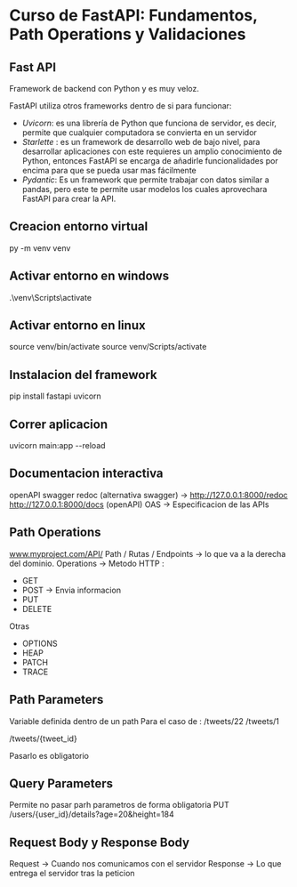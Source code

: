 # Curso de FastAPI: Fundamentos, Path Operations y Validaciones

## Fast API
Framework de backend con Python y es muy veloz.

FastAPI utiliza otros frameworks dentro de si para funcionar:

- *Uvicorn*: es una librería de Python que funciona de servidor, es decir, permite que cualquier computadora se convierta en un servidor
- *Starlette* : es un framework de desarrollo web de bajo nivel, para desarrollar aplicaciones con este requieres un amplio conocimiento de Python, entonces FastAPI se encarga de añadirle funcionalidades por encima para que se pueda usar mas fácilmente
- *Pydantic*: Es un framework que permite trabajar con datos similar a pandas, pero este te permite usar modelos los cuales aprovechara FastAPI para crear la API.

## Creacion entorno virtual
py -m venv venv

## Activar entorno en windows
.\venv\Scripts\activate

## Activar entorno en linux
source venv/bin/activate
source venv/Scripts/activate

## Instalacion del framework
pip install fastapi uvicorn

## Correr aplicacion
uvicorn main:app --reload

## Documentacion interactiva
openAPI 
swagger 
redoc (alternativa swagger) -> http://127.0.0.1:8000/redoc
http://127.0.0.1:8000/docs (openAPI)
OAS -> Especificacion de las APIs

## Path Operations
www.myproject.com/API/
Path / Rutas / Endpoints -> lo que va a la derecha del dominio.
Operations -> Metodo HTTP :
- GET
- POST -> Envia informacion
- PUT
- DELETE

Otras
- OPTIONS
- HEAP
- PATCH
- TRACE

## Path Parameters
Variable definida dentro de un path
Para el caso de :
/tweets/22
/tweets/1

/tweets/{tweet_id}

Pasarlo es obligatorio

## Query Parameters
Permite no pasar parh parametros de forma obligatoria
PUT /users/{user_id}/details?age=20&height=184

## Request Body y Response Body
Request -> Cuando nos comunicamos con el servidor
Response -> Lo que entrega el servidor tras la peticion